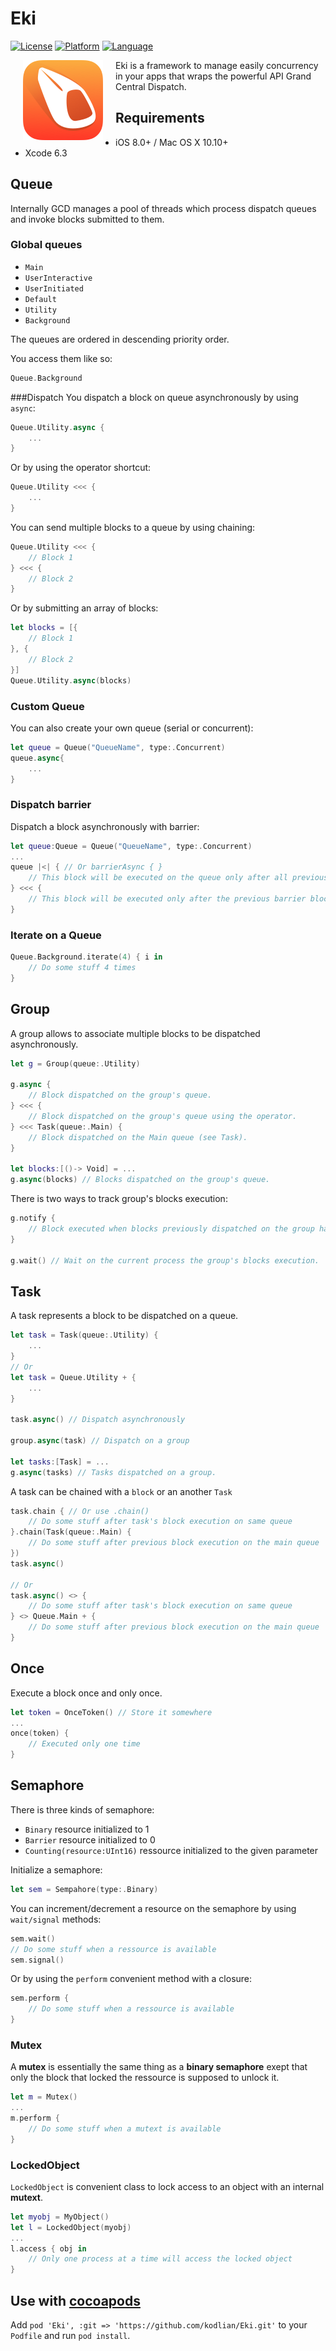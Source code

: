 # Eki
[![License](https://img.shields.io/badge/license-MIT-blue.svg?style=flat
            )](http://mit-license.org)
[![Platform](http://img.shields.io/badge/platform-iOS%20%26%20OSX-lightgrey.svg?style=flat
             )](https://developer.apple.com/resources/)
[![Language](http://img.shields.io/badge/language-swift-orange.svg?style=flat
             )](https://developer.apple.com/swift)
             
[<img align="left" src="logo.png" hspace="20">](#logo)

Eki is a framework to manage easily concurrency in your apps that wraps the powerful API Grand Central Dispatch.



## Requirements
 - iOS 8.0+ / Mac OS X 10.10+
 - Xcode 6.3

## Queue
Internally GCD manages a pool of threads which process dispatch queues and invoke blocks submitted to them.

### Global queues

 - `Main`
 - `UserInteractive`
 - `UserInitiated`
 - `Default`
 - `Utility`
 - `Background`

The queues are ordered in descending priority order.

You access them like so:

```swift
Queue.Background
```

###Dispatch
You dispatch a block on queue asynchronously by using `async`:

```swift
Queue.Utility.async {
	...
}
```
Or by using the operator shortcut:

```swift
Queue.Utility <<< {
	...
}
```
You can send multiple blocks to a queue by using chaining:

```swift
Queue.Utility <<< {
	// Block 1
} <<< {
	// Block 2
}
```
Or by submitting an array of blocks:

```swift
let blocks = [{
	// Block 1
}, {
	// Block 2
}]
Queue.Utility.async(blocks)
```


### Custom Queue

You can also create your own queue (serial or concurrent):

```swift
let queue = Queue("QueueName", type:.Concurrent)
queue.async{
	...
}
```
### Dispatch barrier
Dispatch a block asynchronously with barrier:

```swift
let queue:Queue = Queue("QueueName", type:.Concurrent)
...
queue |<| { // Or barrierAsync { }
	// This block will be executed on the queue only after all previous submitted blocks have been executed
} <<< {
	// This block will be executed only after the previous barrier block have completed
}
```

### Iterate on a Queue

```swift
Queue.Background.iterate(4) { i in
    // Do some stuff 4 times
}
```

## Group
A group allows to associate multiple blocks to be dispatched asynchronously.

```swift
let g = Group(queue:.Utility)

g.async {
	// Block dispatched on the group's queue.
} <<< {
	// Block dispatched on the group's queue using the operator.
} <<< Task(queue:.Main) {
	// Block dispatched on the Main queue (see Task).
}

let blocks:[()-> Void] = ...
g.async(blocks) // Blocks dispatched on the group's queue.
```
There is two ways to track group's blocks execution:
```swift
g.notify {
	// Block executed when blocks previously dispatched on the group have been executed.
}

g.wait() // Wait on the current process the group's blocks execution.
```

## Task
A task represents a block to be dispatched on a queue.

```swift
let task = Task(queue:.Utility) {
	...
}
// Or
let task = Queue.Utility + {
	...
}

task.async() // Dispatch asynchronously

group.async(task) // Dispatch on a group

let tasks:[Task] = ...
g.async(tasks) // Tasks dispatched on a group.
```
A task can be chained with a `block` or an another `Task`

```swift
task.chain { // Or use .chain()
	// Do some stuff after task's block execution on same queue
}.chain(Task(queue:.Main) {
	// Do some stuff after previous block execution on the main queue
})
task.async()

// Or
task.async() <> {
	// Do some stuff after task's block execution on same queue
} <> Queue.Main + {
	// Do some stuff after previous block execution on the main queue
}
```

## Once
Execute a block once and only once.

```swift
let token = OnceToken() // Store it somewhere
...
once(token) {
	// Executed only one time
}
```


## Semaphore
There is three kinds of semaphore:

 - `Binary` resource initialized to 1
 - `Barrier` resource initialized to 0
 - `Counting(resource:UInt16)` ressource initialized to the given parameter

Initialize a semaphore:

```swift
let sem = Sempahore(type:.Binary)
```

You can increment/decrement a resource on the semaphore by using `wait/signal` methods:

```swift
sem.wait()
// Do some stuff when a ressource is available
sem.signal()
```
Or by using the `perform` convenient method with a closure:

```swift
sem.perform {
	// Do some stuff when a ressource is available
}
```

### Mutex
A **mutex** is essentially the same thing as a **binary semaphore** exept that only the block that locked the ressource is supposed to unlock it.

```swift
let m = Mutex()
...
m.perform {
	// Do some stuff when a mutext is available
}
```

### LockedObject
`LockedObject` is convenient class to lock access to an object with an internal **mutext**.

```swift
let myobj = MyObject()
let l = LockedObject(myobj)
...
l.access { obj in
	// Only one process at a time will access the locked object
}

```
## Use with [cocoapods](http://cocoapods.org/)

Add `pod 'Eki', :git => 'https://github.com/kodlian/Eki.git'` to your `Podfile` and run `pod install`.